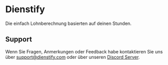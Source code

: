 
# Dienstify

Die einfach Lohnberechnung basierten auf deinen Stunden.




## Support

Wenn Sie Fragen, Anmerkungen oder Feedback habe kontaktieren Sie uns über [support@dienstify.com](mailto:support@dienstify.com) oder über unseren [Discord Server](https://discord.gg/jUhrdS7xjc).


